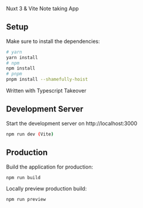 Nuxt 3 & Vite Note taking App

## Setup
Make sure to install the dependencies:
```bash
# yarn
yarn install
# npm
npm install
# pnpm
pnpm install --shamefully-hoist
```
Written with Typescript Takeover


## Development Server

Start the development server on http://localhost:3000
```bash
npm run dev (Vite)
```


## Production
Build the application for production:

```bash
npm run build
```
Locally preview production build:
```bash
npm run preview
```